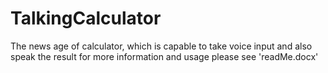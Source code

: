 # TalkingCalculator
The news age of calculator, which is capable to take voice input and also speak the result
for more information and usage please see 'readMe.docx'
